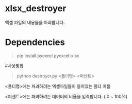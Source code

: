 # xlsx_destroyer
엑셀 파일의 내용물을 파괴합니다.

# Dependencies
> pip install pyexcel pyexcel-xlsx

#사용방법
> python destroyer.py <폴더명> <퍼센트>

<폴더명>에는 파괴하려는 엑셀파일들이 들어있는 폴더 이름

<퍼센트>에는 파괴하려는 데이터의 비율을 입력합니다. ( 0 ~ 100%)

